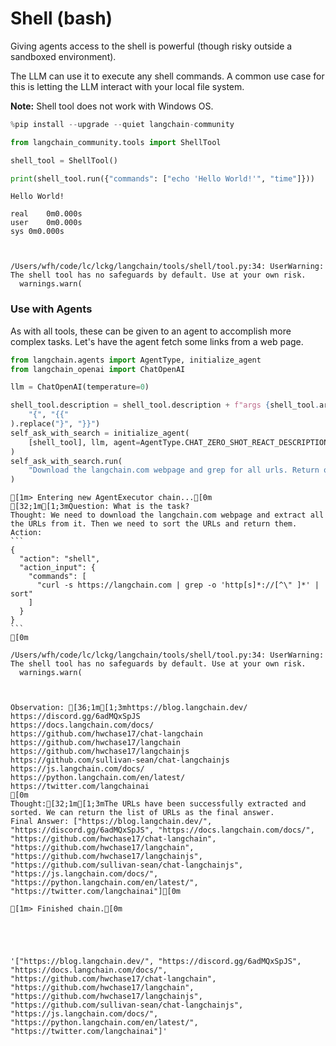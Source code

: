 # Shell (bash)

Giving agents access to the shell is powerful (though risky outside a sandboxed environment).

The LLM can use it to execute any shell commands. A common use case for this is letting the LLM interact with your local file system.

**Note:** Shell tool does not work with Windows OS.


```python
%pip install --upgrade --quiet langchain-community
```


```python
from langchain_community.tools import ShellTool

shell_tool = ShellTool()
```


```python
print(shell_tool.run({"commands": ["echo 'Hello World!'", "time"]}))
```

    Hello World!
    
    real	0m0.000s
    user	0m0.000s
    sys	0m0.000s
    
    

    /Users/wfh/code/lc/lckg/langchain/tools/shell/tool.py:34: UserWarning: The shell tool has no safeguards by default. Use at your own risk.
      warnings.warn(
    

### Use with Agents

As with all tools, these can be given to an agent to accomplish more complex tasks. Let's have the agent fetch some links from a web page.


```python
from langchain.agents import AgentType, initialize_agent
from langchain_openai import ChatOpenAI

llm = ChatOpenAI(temperature=0)

shell_tool.description = shell_tool.description + f"args {shell_tool.args}".replace(
    "{", "{{"
).replace("}", "}}")
self_ask_with_search = initialize_agent(
    [shell_tool], llm, agent=AgentType.CHAT_ZERO_SHOT_REACT_DESCRIPTION, verbose=True
)
self_ask_with_search.run(
    "Download the langchain.com webpage and grep for all urls. Return only a sorted list of them. Be sure to use double quotes."
)
```

    
    
    [1m> Entering new AgentExecutor chain...[0m
    [32;1m[1;3mQuestion: What is the task?
    Thought: We need to download the langchain.com webpage and extract all the URLs from it. Then we need to sort the URLs and return them.
    Action:
    ```
    {
      "action": "shell",
      "action_input": {
        "commands": [
          "curl -s https://langchain.com | grep -o 'http[s]*://[^\" ]*' | sort"
        ]
      }
    }
    ```
    [0m

    /Users/wfh/code/lc/lckg/langchain/tools/shell/tool.py:34: UserWarning: The shell tool has no safeguards by default. Use at your own risk.
      warnings.warn(
    

    
    Observation: [36;1m[1;3mhttps://blog.langchain.dev/
    https://discord.gg/6adMQxSpJS
    https://docs.langchain.com/docs/
    https://github.com/hwchase17/chat-langchain
    https://github.com/hwchase17/langchain
    https://github.com/hwchase17/langchainjs
    https://github.com/sullivan-sean/chat-langchainjs
    https://js.langchain.com/docs/
    https://python.langchain.com/en/latest/
    https://twitter.com/langchainai
    [0m
    Thought:[32;1m[1;3mThe URLs have been successfully extracted and sorted. We can return the list of URLs as the final answer.
    Final Answer: ["https://blog.langchain.dev/", "https://discord.gg/6adMQxSpJS", "https://docs.langchain.com/docs/", "https://github.com/hwchase17/chat-langchain", "https://github.com/hwchase17/langchain", "https://github.com/hwchase17/langchainjs", "https://github.com/sullivan-sean/chat-langchainjs", "https://js.langchain.com/docs/", "https://python.langchain.com/en/latest/", "https://twitter.com/langchainai"][0m
    
    [1m> Finished chain.[0m
    




    '["https://blog.langchain.dev/", "https://discord.gg/6adMQxSpJS", "https://docs.langchain.com/docs/", "https://github.com/hwchase17/chat-langchain", "https://github.com/hwchase17/langchain", "https://github.com/hwchase17/langchainjs", "https://github.com/sullivan-sean/chat-langchainjs", "https://js.langchain.com/docs/", "https://python.langchain.com/en/latest/", "https://twitter.com/langchainai"]'




```python

```
